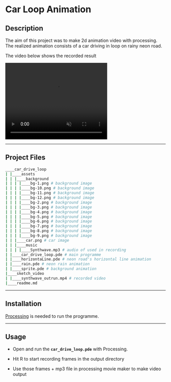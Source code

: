 # Car Loop Animation

## Description

The aim of this project was to make 2d animation video with processing. The realized animation consists of a car driving in loop on rainy neon road.

The video below shows the recorded result

<video width="320" height="240" muted controls>
  <source src="./sketch_video/synthwave_outrun.mp4">
</video>

****

## Project Files

```bash
____car_drive_loop
| |____assets
| | |____background
| | | |____bg-1.png # background image
| | | |____bg-10.png # background image
| | | |____bg-11.png # background image
| | | |____bg-12.png # background image
| | | |____bg-2.png # background image
| | | |____bg-3.png # background image
| | | |____bg-4.png # background image
| | | |____bg-5.png # background image
| | | |____bg-6.png # background image
| | | |____bg-7.png # background image
| | | |____bg-8.png # background image
| | | |____bg-9.png # background image
| | |____car.png # car image
| | |____music
| | | |____Synthwave.mp3 # audio of used in recording
| |____car_drive_loop.pde # main programme
| |____horizontaLine.pde # neon road's horizontal line animation
| |____rain.pde # neon rain animation
| |____sprite.pde # background animation
|____sketch_video
| |____synthwave_outrun.mp4 # recorded video
|____readme.md
```

****

## Installation

<a href="https://processing.org/download">Processing</a> is needed to run the programme.


****

## Usage

- Open and run the **`car_drive_loop.pde`** with Processing.

- Hit R to start recording frames in the output directory

- Use those frames + mp3 file in processing movie maker to make video output


